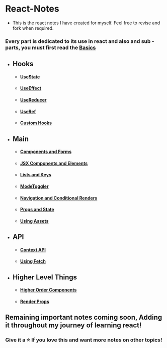 # React-Notes
- This is the react notes I have created for myself. Feel free to revise and fork when required.

 <h3> Every part is dedicated to its use in react and also and sub - parts, you must first read the <a href="App.js"> Basics </a> </h3>

- ## Hooks
    -    ####  [UseState](UsingHooks/UseStateHook.jsx)
    -    ####  [UseEffect](UsingHooks/UseEffect.jsx)
    -    ####  [UseReducer](UsingHooks/UseReducerHook.jsx)
    -    ####  [UseRef](UsingHooks/UseRefHook.jsx)
    -    ####  [Custom Hooks](UsingHooks/CreatingCustomHook.jsx)

- ## Main
    -   #### [Components and Forms](Main/ComponentsAndForms.jsx)
    -   #### [JSX Components and Elements](Main/JSxComponents&Elements.jsx)
    -   #### [Lists and Keys](Main/ListsAndKeys.jsx)
    -   #### [ModeToggler](Main/ModeToggler.jsx)
    -   #### [Navigation and Conditional Renders](Main/NavigationAndCondtionalRendering.jsx)
    -   #### [Props and State](Main/Props&State.jsx)
    -   #### [Using Assets](Main/UsingAssets.jsx)
 
- ## API
    -   #### [Context API](API/ContextAPI.jsx)
    -   #### [Using Fetch](API/UsingFetch.jsx)
 
- ## Higher Level Things
    -   #### [Higher Order Components](HigherLevelThings/(HOC)HigherOrderComponents.jsx)
    -   #### [Render Props](HigherLevelThings/RenderProps.jsx)
  

 <h2> Remaining important notes coming soon, Adding it throughout my journey of learning react!</h2>
 <h3> Give it a ⭐ If you love this and want more notes on other topics! </h3>
